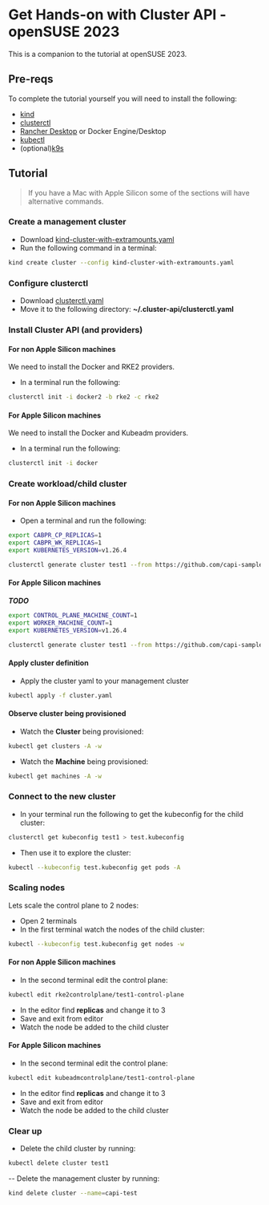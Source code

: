 # Get Hands-on with Cluster API - openSUSE 2023

This is a companion to the tutorial at openSUSE 2023.

## Pre-reqs

To complete the tutorial yourself you will need to install the following:

- [kind](https://kind.sigs.k8s.io/docs/user/quick-start/#installation)
- [clusterctl](https://github.com/kubernetes-sigs/cluster-api/releases/tag/v1.4.2)
- [Rancher Desktop](https://rancherdesktop.io/) or Docker Engine/Desktop
- [kubectl](https://kubernetes.io/docs/tasks/tools/)
- (optional)[k9s](https://k9scli.io/topics/install/)

## Tutorial

> If you have a Mac with Apple Silicon some of the sections will have alternative commands.

### Create a management cluster

- Download [kind-cluster-with-extramounts.yaml](./kind-cluster-with-extramounts.yaml)
- Run the following command in a terminal:

```bash
kind create cluster --config kind-cluster-with-extramounts.yaml
```

### Configure clusterctl

- Download [clusterctl.yaml](./clusterctl.yaml)
- Move it to the following directory: **~/.cluster-api/clusterctl.yaml**

### Install Cluster API (and providers)

#### For non Apple Silicon machines

We need to install the Docker and RKE2 providers.

- In a terminal run the following:

```bash
clusterctl init -i docker2 -b rke2 -c rke2
```

#### For Apple Silicon machines

We need to install the Docker and Kubeadm providers.

- In a terminal run the following:

```bash
clusterctl init -i docker
```

### Create workload/child cluster

#### For non Apple Silicon machines

- Open a terminal and run the following:

```bash
export CABPR_CP_REPLICAS=1
export CABPR_WK_REPLICAS=1
export KUBERNETES_VERSION=v1.26.4

clusterctl generate cluster test1 --from https://github.com/capi-samples/opensuse-23/blob/main/templates/online-default.yaml > cluster.yaml
```

#### For Apple Silicon machines

***TODO***

```bash
export CONTROL_PLANE_MACHINE_COUNT=1
export WORKER_MACHINE_COUNT=1
export KUBERNETES_VERSION=v1.26.4

clusterctl generate cluster test1 --from https://github.com/capi-samples/opensuse-23/blob/main/templates/kubeadm-docker.yaml > cluster.yaml
```
#### Apply cluster definition

- Apply the cluster yaml to your management cluster

```bash
kubectl apply -f cluster.yaml
```

#### Observe cluster being provisioned

- Watch the **Cluster** being provisioned:

```bash
kubectl get clusters -A -w
```

- Watch the **Machine** being provisioned:

```bash
kubectl get machines -A -w
```

### Connect to the new cluster

- In your terminal run the following to get the kubeconfig for the child cluster:

```bash
clusterctl get kubeconfig test1 > test.kubeconfig
```

- Then use it to explore the cluster:

```bash
kubectl --kubeconfig test.kubeconfig get pods -A
```

### Scaling nodes

Lets scale the control plane to 2 nodes:

- Open 2 terminals
- In the first terminal watch the nodes of the child cluster:

```bash
kubectl --kubeconfig test.kubeconfig get nodes -w
```

#### For non Apple Silicon machines

- In the second terminal edit the control plane:

```bash
kubectl edit rke2controlplane/test1-control-plane
```

- In the editor find **replicas** and change it to 3
- Save and exit from editor
- Watch the node be added to the child cluster

#### For Apple Silicon machines

- In the second terminal edit the control plane:

```bash
kubectl edit kubeadmcontrolplane/test1-control-plane
```

- In the editor find **replicas** and change it to 3
- Save and exit from editor
- Watch the node be added to the child cluster

### Clear up

- Delete the child cluster by running:

```bash
kubectl delete cluster test1
```

-- Delete the management cluster by running:

```bash
kind delete cluster --name=capi-test
```
